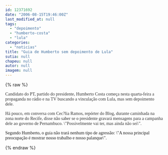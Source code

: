 ```yaml
---
id: 12371692
date: "2006-08-15T19:46:00Z"
last_modified_at: null
tags:
  - "depoimento"
  - "humberto-costa"
  - "lula"
categories:
  - "noticias"
title: "Guia de Humberto sem depoimento de Lula"
sutia: null
chapeu: null
autor: null
imagem: null
---
```

{% raw %}
<p><FONT color=#333333></p>
<p><P><FONT face=Verdana>Candidato do PT, partido do presidente, Humberto Costa começa nesta quarta-feira a propaganda no rádio e na TV buscando a vinculação com Lula, mas sem depoimento dele.</FONT></P></p>
<p><P><FONT face=Verdana>Há pouco, em conversa com Cec?lia Ramos, repórter do Blog, durante caminhada na zona norte do Recife, disse não saber se o presidente gravará mensagens para a campanha dele ao governo de Pernambuco. \"Possivelmente vai ter, mas ainda não sei\".</FONT></P></FONT></p>
<p><P><FONT face=Verdana>Segundo Humberto, o guia&nbsp;não trará nenhum tipo de agressão: \"A nossa principal preocupação é mostrar nosso trabalho e nosso palanque\".</FONT></P> </p>
{% endraw %}